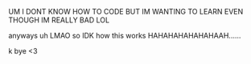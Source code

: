 UM I DONT KNOW HOW TO CODE BUT IM WANTING TO LEARN EVEN THOUGH IM REALLY BAD LOL

anyways uh LMAO so IDK how this works HAHAHAHAHAHAHAAH......

k bye <3

<!---
Miggle1379/Miggle1379 is a ✨ special ✨ repository because its `README.md` (this file) appears on your GitHub profile.
You can click the Preview link to take a look at your changes.
--->
